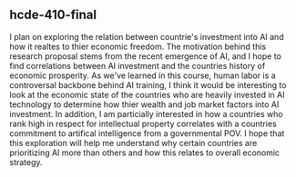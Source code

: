 ## hcde-410-final

I plan on exploring the relation between countrie's investment into AI and how it realtes to thier economic freedom. The motivation behind this research proposal stems from the recent emergence of AI, and I hope to find correlations between AI investment and the  countries history of economic prosperity. As we've learned in this course, human labor is a controversal backbone behind AI training, I think it would be interesting to look at the economic state of the countries who are heavily invested in AI technology to determine how thier wealth and job market factors into AI investment. In addition, I am particially interested in how a countries who rank high in respect for intellectual property correlates with a countries commitment to artifical intelligence from a governmental POV. I hope that this exploration will help me understand why certain countries are prioritizing AI more than others and how this relates to overall economic strategy. 
